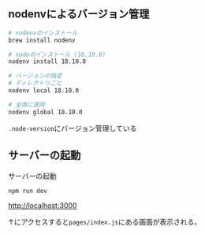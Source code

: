 ## nodenvによるバージョン管理

```bash
# nodenvのインストール
brew install nodenv

# nodeのインストール (18.10.0)
nodenv install 18.10.0

# バージョンの指定
# ディレクトリごと
nodenv local 18.10.0

# 全体に適用
nodenv global 18.10.0
```

`.node-version`にバージョン管理している
## サーバーの起動

サーバーの起動
```bash
npm run dev
```

[http://localhost:3000](http://localhost:3000)

↑にアクセスすると`pages/index.js`にある画面が表示される。

